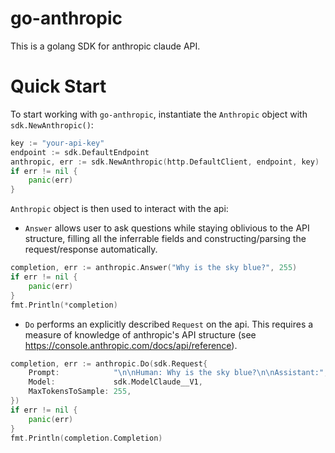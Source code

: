 # go-anthropic
This is a golang SDK for anthropic claude API.

# Quick Start
To start working with `go-anthropic`, instantiate the `Anthropic` object with `sdk.NewAnthropic()`:
```go
key := "your-api-key"
endpoint := sdk.DefaultEndpoint
anthropic, err := sdk.NewAnthropic(http.DefaultClient, endpoint, key)
if err != nil {
    panic(err)
}
```
`Anthropic` object is then used to interact with the api:
* `Answer` allows user to ask questions while staying oblivious to the API structure, filling all the inferrable fields
and constructing/parsing the request/response automatically.
```go
completion, err := anthropic.Answer("Why is the sky blue?", 255)
if err != nil {
    panic(err)
}
fmt.Println(*completion)
```

* `Do` performs an explicitly described `Request` on the api. This requires a measure of knowledge of anthropic's API
  structure (see https://console.anthropic.com/docs/api/reference).
```go
completion, err := anthropic.Do(sdk.Request{
    Prompt:            "\n\nHuman: Why is the sky blue?\n\nAssistant:",
    Model:             sdk.ModelClaude__V1,
    MaxTokensToSample: 255,
})
if err != nil {
    panic(err)
}
fmt.Println(completion.Completion)
```
